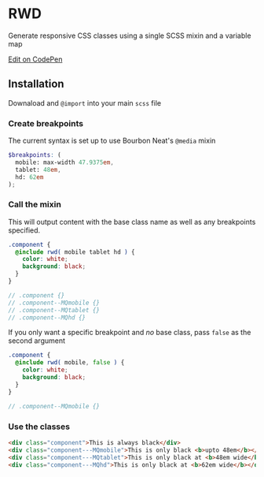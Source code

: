 # RWD
Generate responsive CSS classes using a single SCSS mixin and a variable map

[Edit on CodePen](http://codepen.io/craigmdennis/pen/Qydewy)

## Installation
Downaload and `@import` into your main `scss` file

### Create breakpoints
The current syntax is set up to use Bourbon Neat's `@media` mixin
```scss
$breakpoints: (
  mobile: max-width 47.9375em,
  tablet: 48em,
  hd: 62em
);
```

### Call the mixin
This will output content with the base class name as well as any breakpoints specified.
```scss
.component {
  @include rwd( mobile tablet hd ) {
    color: white;
    background: black;
  }
}

// .component {}
// .component--MQmobile {}
// .component--MQtablet {}
// .component--MQhd {}
```
If you only want a specific breakpoint and *no* base class, pass `false` as the second argument
```scss
.component {
  @include rwd( mobile, false ) {
    color: white;
    background: black;
  }
}

// .component--MQmobile {}
```


### Use the classes
```html
<div class="component">This is always black</div>
<div class="component---MQmobile">This is only black <b>upto 48em</b></div>
<div class="component---MQtablet">This is only black at <b>48em wide</b></div>
<div class="component---MQhd">This is only black at <b>62em wide</b></div>
```
